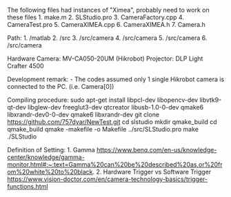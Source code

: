 The following files had instances of "Ximea", probably need to work on these files
    1. make.m
    2. SLStudio.pro
    3. CameraFactory.cpp
    4. CameraTest.pro
    5. CameraXIMEA.cpp
    6. CameraXIMEA.h
    7. Camera.h

Path:
    1. /matlab
    2. /src
    3. /src/camera
    4. /src/camera
    5. /src/camera
    6. /src/camera

Hardware
    Camera:     MV-CA050-20UM   (Hikrobot)
    Projector:  DLP Light Crafter 4500

Development remark:
    - The codes assumed only 1 single Hikrobot camera is connected to the PC. (i.e. Camera[0])

Compiling procedure:
    sudo apt-get install libpcl-dev libopencv-dev libvtk9-qt-dev libglew-dev freeglut3-dev qtcreator libusb-1.0-0-dev qmake6 libxrandr-dev0-0-dev qmake6 libxrandr-dev
    git clone https://github.com/757dyar/NewTest.git
    cd slstudio
    mkdir qmake_build
    cd qmake_build
    qmake -makefile -o Makefile ../src/SLStudio.pro
    make
    ./SLStudio

Definition of Setting:
    1. Gamma
        https://www.benq.com/en-us/knowledge-center/knowledge/gamma-monitor.html#:~:text=Gamma%20can%20be%20described%20as,or%20from%20white%20to%20black.
    2. Hardware Trigger vs Software Trigger
        https://www.vision-doctor.com/en/camera-technology-basics/trigger-functions.html
        